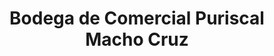 ---
title: "Bodega de Comercial Puriscal Macho Cruz"
url: /santiago/bodega-de-comercial-puriscal-macho-cruz/
shop: comodidad
---